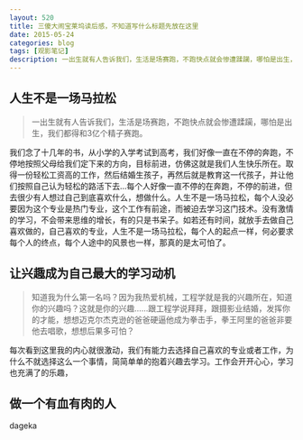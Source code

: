 ```yaml
---
layout: 520
title: 三傻大闹宝莱坞读后感，不知道写什么标题先放在这里
date: 2015-05-24
categories: blog
tags: [观影笔记]
description: 一出生就有人告诉我们，生活是场赛跑，不跑快点就会惨遭蹂躏，哪怕是出生，我们都得和3亿个精子赛跑。
---
```


## 人生不是一场马拉松

> 一出生就有人告诉我们，生活是场赛跑，不跑快点就会惨遭蹂躏，哪怕是出生，我们都得和3亿个精子赛跑。


我们念了十几年的书，从小学的入学考试到高考，我们好像一直在不停的奔跑，不停地按照父母给我们定下来的方向，目标前进，仿佛这就是我们人生快乐所在。取得一份轻松工资高的工作，然后结婚生孩子，再然后就是教育这一代孩子，并让他们按照自己认为轻松的路活下去...每个人好像一直不停的在奔跑，不停的前进，但去很少有人想过自己到底喜欢什么，想做什么。人生不是一场马拉松，每个人没必要因为这个专业是热门专业，这个工作有前途，而被迫去学习这门技术。没有激情的学习，不会带来思维的增长，有的只是书呆子。如若还有时间，就放手去做自己喜欢做的，自己喜欢的专业，人生不是一场马拉松，每个人的起点一样，何必要求每个人的终点，每个人途中的风景也一样，那真的是太可怕了。

## 让兴趣成为自己最大的学习动机

> 知道我为什么第一名吗？因为我热爱机械，工程学就是我的兴趣所在，知道你的兴趣吗？这就是你的兴趣……跟工程学说拜拜，跟摄影业结婚，发挥你的才能，想想迈克尔杰克逊的爸爸硬逼他成为拳击手，拳王阿里的爸爸非要他去唱歌，想想后果多可怕？

每次看到这里我的内心就很激动，我们有能力去选择自己喜欢的专业或者工作，为什么不就选择这么一个事情，简简单单的抱着兴趣去学习。工作会开开心心，学习也充满了的乐趣，


## 做一个有血有肉的人
dageka
